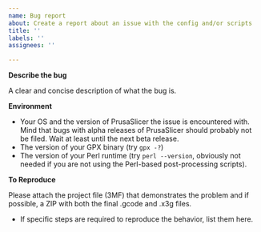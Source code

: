 ```yaml
---
name: Bug report
about: Create a report about an issue with the config and/or scripts
title: ''
labels: ''
assignees: ''

---
```


**Describe the bug**

A clear and concise description of what the bug is.

**Environment**

* Your OS and the version of PrusaSlicer the issue is encountered with.
  Mind that bugs with alpha releases of PrusaSlicer should probably not be filed. Wait at least until the next beta release.
* The version of your GPX binary (try `gpx -?`)
* The version of your Perl runtime (try `perl --version`, obviously not needed if you are not using the Perl-based post-processing scripts).

**To Reproduce**

Please attach the project file (3MF) that demonstrates the problem and if possible, a ZIP with both the final .gcode and .x3g files.
* If specific steps are required to reproduce the behavior, list them here.
